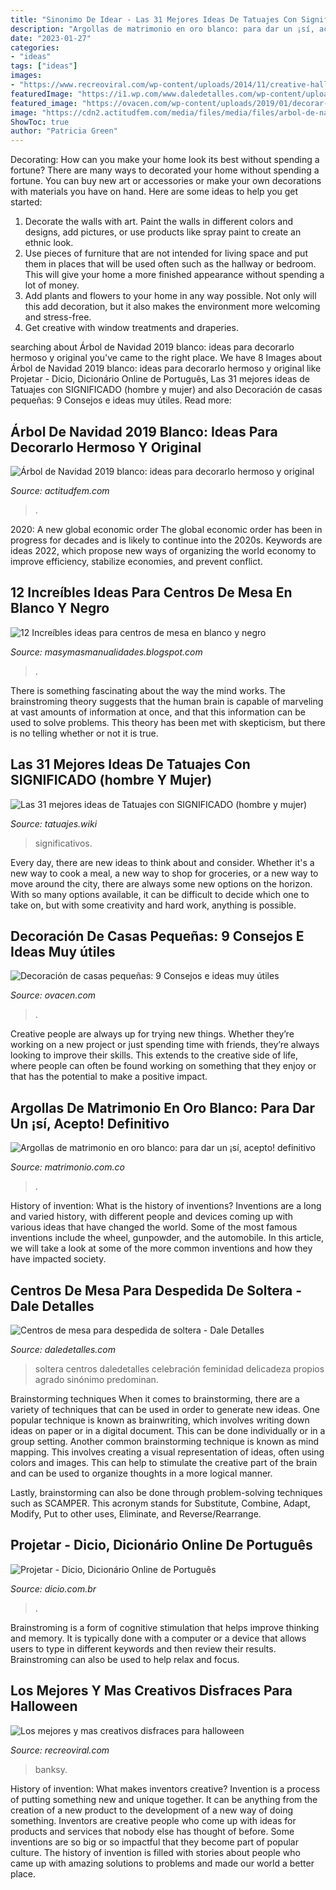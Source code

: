 ```yaml
---
title: "Sinonimo De Idear - Las 31 Mejores Ideas De Tatuajes Con Significado (hombre Y Mujer)"
description: "Argollas de matrimonio en oro blanco: para dar un ¡sí, acepto! definitivo"
date: "2023-01-27"
categories:
- "ideas"
tags: ["ideas"]
images:
- "https://www.recreoviral.com/wp-content/uploads/2014/11/creative-halloween-costumes-16__605.jpg"
featuredImage: "https://i1.wp.com/www.daledetalles.com/wp-content/uploads/2016/07/centro-de-mesa-para-despedida-de-soltera.jpg"
featured_image: "https://ovacen.com/wp-content/uploads/2019/01/decorar-casas-pequenas.jpg"
image: "https://cdn2.actitudfem.com/media/files/media/files/arbol-de-navidad-2019-blanco-3.jpg"
ShowToc: true
author: "Patricia Green"
---
```



Decorating: How can you make your home look its best without spending a fortune?
There are many ways to decorated your home without spending a fortune. You can buy new art or accessories or make your own decorations with materials you have on hand. Here are some ideas to help you get started: 
1. Decorate the walls with art. Paint the walls in different colors and designs, add pictures, or use products like spray paint to create an ethnic look. 
2. Use pieces of furniture that are not intended for living space and put them in places that will be used often such as the hallway or bedroom. This will give your home a more finished appearance without spending a lot of money. 
3. Add plants and flowers to your home in any way possible. Not only will this add decoration, but it also makes the environment more welcoming and stress-free. 
4. Get creative with window treatments and draperies.

	

		
searching about Árbol de Navidad 2019 blanco: ideas para decorarlo hermoso y original you've came to the right place. We have 8 Images about Árbol de Navidad 2019 blanco: ideas para decorarlo hermoso y original like Projetar - Dicio, Dicionário Online de Português, Las 31 mejores ideas de Tatuajes con SIGNIFICADO (hombre y mujer) and also Decoración de casas pequeñas: 9 Consejos e ideas muy útiles. Read more:
		
    
## Árbol De Navidad 2019 Blanco: Ideas Para Decorarlo Hermoso Y Original

<img loading=lazy src="https://cdn2.actitudfem.com/media/files/media/files/arbol-de-navidad-2019-blanco-3.jpg" onerror="this.onerror=null;this.src='https://tse3.mm.bing.net/th?id=OIP.2ITbI0UudKK2TnNy2Sf1MAHaJQ&amp;pid=15.1';" alt="Árbol de Navidad 2019 blanco: ideas para decorarlo hermoso y original">

_Source: actitudfem.com_

>. 

	

2020: A new global economic order
The global economic order has been in progress for decades and is likely to continue into the 2020s. Keywords are ideas 2022, which propose new ways of organizing the world economy to improve efficiency, stabilize economies, and prevent conflict.

    
## 12 Increíbles Ideas Para Centros De Mesa En Blanco Y Negro

<img loading=lazy src="https://lh3.googleusercontent.com/-rQ4yj1qgk_0/WA7nWijbnlI/AAAAAAAAF-4/SUDArkcUlI0/s1600/4ced351ef73a08c46ba6277b8a4fa0d3.jpg" onerror="this.onerror=null;this.src='https://tse4.mm.bing.net/th?id=OIP.5uDxCag2bg9jTXL_FQfPawHaLC&amp;pid=15.1';" alt="12 Increíbles ideas para centros de mesa en blanco y negro">

_Source: masymasmanualidades.blogspot.com_

>. 

	

There is something fascinating about the way the mind works. The brainstroming theory suggests that the human brain is capable of marveling at vast amounts of information at once, and that this information can be used to solve problems. This theory has been met with skepticism, but there is no telling whether or not it is true.

    
## Las 31 Mejores Ideas De Tatuajes Con SIGNIFICADO (hombre Y Mujer)

<img loading=lazy src="https://tatuajes.wiki/wp-content/uploads/tatuajes-significativos-15.jpg" onerror="this.onerror=null;this.src='https://tse4.mm.bing.net/th?id=OIP.6EwnVn9j-_bJsuvePDegHQHaKG&amp;pid=15.1';" alt="Las 31 mejores ideas de Tatuajes con SIGNIFICADO (hombre y mujer)">

_Source: tatuajes.wiki_

>significativos. 

	

Every day, there are new ideas to think about and consider. Whether it's a new way to cook a meal, a new way to shop for groceries, or a new way to move around the city, there are always some new options on the horizon. With so many options available, it can be difficult to decide which one to take on, but with some creativity and hard work, anything is possible.

    
## Decoración De Casas Pequeñas: 9 Consejos E Ideas Muy útiles

<img loading=lazy src="https://ovacen.com/wp-content/uploads/2019/01/decorar-casas-pequenas.jpg" onerror="this.onerror=null;this.src='https://tse3.mm.bing.net/th?id=OIP.GCwlxjLzNAEHH05A-wBeEAHaFe&amp;pid=15.1';" alt="Decoración de casas pequeñas: 9 Consejos e ideas muy útiles">

_Source: ovacen.com_

>. 

	

Creative people are always up for trying new things. Whether they’re working on a new project or just spending time with friends, they’re always looking to improve their skills. This extends to the creative side of life, where people can often be found working on something that they enjoy or that has the potential to make a positive impact.

    
## Argollas De Matrimonio En Oro Blanco: Para Dar Un ¡sí, Acepto! Definitivo

<img loading=lazy src="https://cdn0.matrimonio.com.co/img_g/articulos-a-fotos/pareja-novios-boda-alianzas/manos-de-esposos-muestran-alianza-oro-blanco-1.jpg" onerror="this.onerror=null;this.src='https://tse3.mm.bing.net/th?id=OIP.WBhTLODB40t9BCZvBlsbowHaE8&amp;pid=15.1';" alt="Argollas de matrimonio en oro blanco: para dar un ¡sí, acepto! definitivo">

_Source: matrimonio.com.co_

>. 

	

History of invention: What is the history of inventions?
Inventions are a long and varied history, with different people and devices coming up with various ideas that have changed the world. Some of the most famous inventions include the wheel, gunpowder, and the automobile. In this article, we will take a look at some of the more common inventions and how they have impacted society.

    
## Centros De Mesa Para Despedida De Soltera - Dale Detalles

<img loading=lazy src="https://i1.wp.com/www.daledetalles.com/wp-content/uploads/2016/07/centro-de-mesa-para-despedida-de-soltera.jpg" onerror="this.onerror=null;this.src='https://tse1.mm.bing.net/th?id=OIP.j2_KHSOl2sTEpBFcrag6SgHaJ3&amp;pid=15.1';" alt="Centros de mesa para despedida de soltera - Dale Detalles">

_Source: daledetalles.com_

>soltera centros daledetalles celebración feminidad delicadeza propios agrado sinónimo predominan. 

	

Brainstorming techniques
When it comes to brainstorming, there are a variety of techniques that can be used in order to generate new ideas. One popular technique is known as brainwriting, which involves writing down ideas on paper or in a digital document. This can be done individually or in a group setting.
Another common brainstorming technique is known as mind mapping. This involves creating a visual representation of ideas, often using colors and images. This can help to stimulate the creative part of the brain and can be used to organize thoughts in a more logical manner.

Lastly, brainstorming can also be done through problem-solving techniques such as SCAMPER. This acronym stands for Substitute, Combine, Adapt, Modify, Put to other uses, Eliminate, and Reverse/Rearrange.

    
## Projetar - Dicio, Dicionário Online De Português

<img loading=lazy src="https://s.dicio.com.br/projetar.png" onerror="this.onerror=null;this.src='https://tse1.mm.bing.net/th?id=OIP.N46yWKIGjcGJmSiT_1l_9AHaD4&amp;pid=15.1';" alt="Projetar - Dicio, Dicionário Online de Português">

_Source: dicio.com.br_

>. 

	

Brainstroming is a form of cognitive stimulation that helps improve thinking and memory. It is typically done with a computer or a device that allows users to type in different keywords and then review their results. Brainstroming can also be used to help relax and focus.

    
## Los Mejores Y Mas Creativos Disfraces Para Halloween

<img loading=lazy src="https://www.recreoviral.com/wp-content/uploads/2014/11/creative-halloween-costumes-16__605.jpg" onerror="this.onerror=null;this.src='https://tse4.mm.bing.net/th?id=OIP.OCHUh8DTpXiq6o_4bukyHQHaJ4&amp;pid=15.1';" alt="Los mejores y mas creativos disfraces para halloween">

_Source: recreoviral.com_

>banksy. 

	

History of invention: What makes inventors creative?
Invention is a process of putting something new and unique together. It can be anything from the creation of a new product to the development of a new way of doing something. Inventors are creative people who come up with ideas for products and services that nobody else has thought of before. Some inventions are so big or so impactful that they become part of popular culture. The history of invention is filled with stories about people who came up with amazing solutions to problems and made our world a better place.

